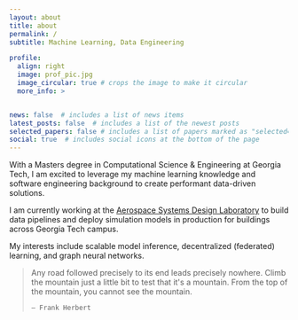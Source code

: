 ```yaml
---
layout: about
title: about
permalink: /
subtitle: Machine Learning, Data Engineering

profile:
  align: right
  image: prof_pic.jpg
  image_circular: true # crops the image to make it circular
  more_info: >


news: false  # includes a list of news items
latest_posts: false  # includes a list of the newest posts
selected_papers: false # includes a list of papers marked as "selected={true}"
social: true  # includes social icons at the bottom of the page
---
```


With a Masters degree in Computational Science & Engineering at Georgia Tech, I am excited to leverage my machine learning knowledge and software engineering background to create performant data-driven solutions.

I am currently working at the [Aerospace Systems Design Laboratory](https://energywatch.gatech.edu/) to build data pipelines and deploy simulation models in production for buildings across Georgia Tech campus.

My interests include scalable model inference, decentralized (federated) learning, and graph neural networks.

<blockquote>
    Any road followed precisely to its end leads precisely nowhere. Climb the mountain just a little bit to test that it's a mountain. From the top of the mountain, you cannot see the mountain.

    — Frank Herbert
</blockquote>
